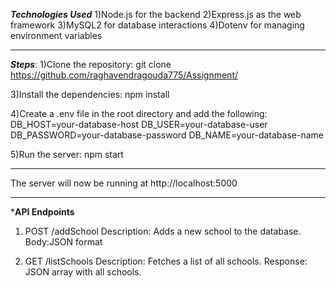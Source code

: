 ***Technologies Used***
1)Node.js for the backend
2)Express.js as the web framework
3)MySQL2 for database interactions
4)Dotenv for managing environment variables

********************************************

***Steps***:
1)Clone the repository:
git clone https://github.com/raghavendragouda775/Assignment/

3)Install the dependencies:
npm install

4)Create a .env file in the root directory and add the following:
DB_HOST=your-database-host
DB_USER=your-database-user
DB_PASSWORD=your-database-password
DB_NAME=your-database-name

5)Run the server:
npm start
******************************************
The server will now be running at http://localhost:5000

******************************************

***API Endpoints**
1. POST /addSchool
Description: Adds a new school to the database.
Body:JSON format

2. GET /listSchools
Description: Fetches a list of all schools.
Response: JSON array with all schools.
